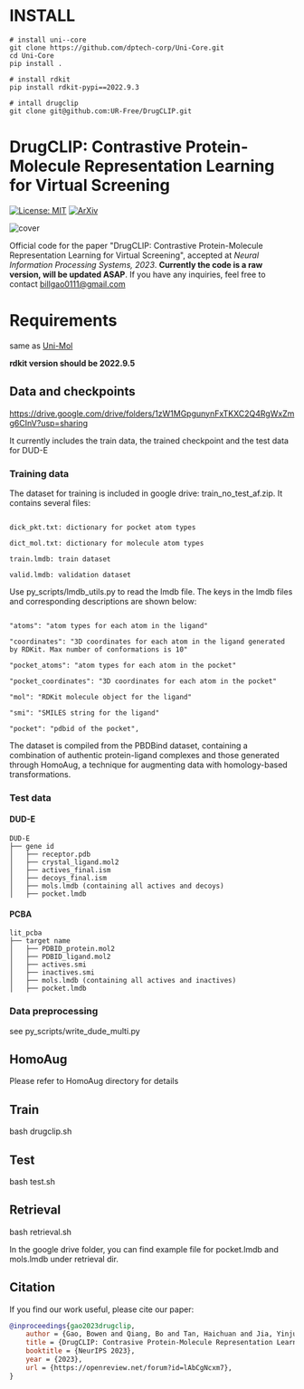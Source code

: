 # INSTALL 
```
# install uni--core
git clone https://github.com/dptech-corp/Uni-Core.git
cd Uni-Core
pip install .

# install rdkit
pip install rdkit-pypi==2022.9.3

# intall drugclip
git clone git@github.com:UR-Free/DrugCLIP.git

```

# DrugCLIP: Contrastive Protein-Molecule Representation Learning for Virtual Screening

[![License: MIT](https://img.shields.io/badge/License-MIT-yellow.svg)](https://github.com/xxxx/blob/main/LICENSE)
[![ArXiv](http://img.shields.io/badge/cs.LG-arXiv%3A2310.06367-B31B1B.svg)](https://arxiv.org/pdf/2310.06367.pdf)

<!-- [[Code](xxxx - Overview)] -->

![cover](framework.png)

Official code for the paper "DrugCLIP: Contrastive Protein-Molecule Representation Learning for Virtual Screening", accepted at *Neural Information Processing Systems, 2023*. **Currently the code is a raw version, will be updated ASAP**. If you have any inquiries, feel free to contact billgao0111@gmail.com

# Requirements

same as [Uni-Mol](https://github.com/dptech-corp/Uni-Mol/tree/main/unimol)

**rdkit version should be 2022.9.5**

## Data and checkpoints

https://drive.google.com/drive/folders/1zW1MGpgunynFxTKXC2Q4RgWxZmg6CInV?usp=sharing

It currently includes the train data, the trained checkpoint and the test data for DUD-E



### Training data

The dataset for training is included in google drive: train_no_test_af.zip. It contains several files:

```

dick_pkt.txt: dictionary for pocket atom types

dict_mol.txt: dictionary for molecule atom types

train.lmdb: train dataset

valid.lmdb: validation dataset

```

Use py_scripts/lmdb_utils.py to read the lmdb file. The keys in the lmdb files and corresponding descriptions are shown below:

```

"atoms": "atom types for each atom in the ligand" 

"coordinates": "3D coordinates for each atom in the ligand generated by RDKit. Max number of conformations is 10"

"pocket_atoms": "atom types for each atom in the pocket"

"pocket_coordinates": "3D coordinates for each atom in the pocket"

"mol": "RDKit molecule object for the ligand"

"smi": "SMILES string for the ligand"

"pocket": "pdbid of the pocket",
```


The dataset is compiled from the PBDBind dataset, containing a combination of authentic protein-ligand complexes and those generated through HomoAug, a technique for augmenting data with homology-based transformations.


### Test data

#### DUD-E

```
DUD-E
├── gene id
│   ├── receptor.pdb
│   ├── crystal_ligand.mol2
│   ├── actives_final.ism
│   ├── decoys_final.ism
│   ├── mols.lmdb (containing all actives and decoys)
│   ├── pocket.lmdb

```

#### PCBA

```
lit_pcba
├── target name
│   ├── PDBID_protein.mol2
│   ├── PDBID_ligand.mol2
│   ├── actives.smi
│   ├── inactives.smi
│   ├── mols.lmdb (containing all actives and inactives)
│   ├── pocket.lmdb

```


### Data preprocessing

see py_scripts/write_dude_multi.py

## HomoAug

Please refer to HomoAug directory for details

## Train

bash drugclip.sh

## Test

bash test.sh


## Retrieval 

bash retrieval.sh

In the google drive folder, you can find example file for pocket.lmdb and mols.lmdb under retrieval dir.


## Citation

If you find our work useful, please cite our paper:

```bibtex
@inproceedings{gao2023drugclip,
    author = {Gao, Bowen and Qiang, Bo and Tan, Haichuan and Jia, Yinjun and Ren, Minsi and Lu, Minsi and Liu, Jingjing and Ma, Wei-Ying and Lan, Yanyan},
    title = {DrugCLIP: Contrasive Protein-Molecule Representation Learning for Virtual Screening},
    booktitle = {NeurIPS 2023},
    year = {2023},
    url = {https://openreview.net/forum?id=lAbCgNcxm7},
}
```

